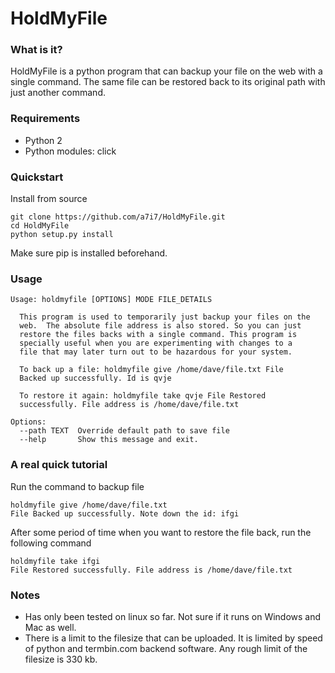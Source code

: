 # HoldMyFile


### What is it?
HoldMyFile is a python program that can backup your file on the web with a single command. The same file can be restored back to its original path with just another command.



### Requirements
* Python 2
* Python modules: click

### Quickstart
Install from source
```shell
git clone https://github.com/a7i7/HoldMyFile.git
cd HoldMyFile
python setup.py install
```
Make sure pip is installed beforehand.

### Usage
```
Usage: holdmyfile [OPTIONS] MODE FILE_DETAILS

  This program is used to temporarily just backup your files on the
  web.  The absolute file address is also stored. So you can just
  restore the files backs with a single command. This program is
  specially useful when you are experimenting with changes to a
  file that may later turn out to be hazardous for your system.

  To back up a file: holdmyfile give /home/dave/file.txt File
  Backed up successfully. Id is qvje

  To restore it again: holdmyfile take qvje File Restored
  successfully. File address is /home/dave/file.txt

Options:
  --path TEXT  Override default path to save file
  --help       Show this message and exit.
```

### A real quick tutorial
Run the command to backup file
```shell
holdmyfile give /home/dave/file.txt
File Backed up successfully. Note down the id: ifgi
```
After some period of time when you want to restore the file back, run the following command
```shell
holdmyfile take ifgi
File Restored successfully. File address is /home/dave/file.txt
```
### Notes
- Has only been tested on linux so far. Not sure if it runs on Windows and Mac as well.
- There is a limit to the filesize that can be uploaded. It is limited by speed of python and termbin.com backend software. Any rough limit of the filesize is 330 kb.
